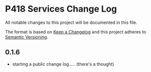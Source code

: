 # P418 Services Change Log

All notable changes to this project will be documented in this file.

The format is based on [Keep a Changelog](http://keepachangelog.com/) and this project adheres to [Semantic Versioning](http://semver.org/).




## 0.1.6

- starting a public change log.....   (there's a thought)

